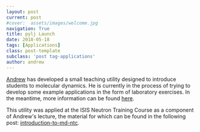 ```yaml
---
layout: post
current: post
#cover:  assets/images/welcome.jpg
navigation: True
title: pylj Launch 
date: 2018-05-18
tags: [Applications]
class: post-template
subclass: 'post tag-applications'
author: andrew
---
```


[Andrew](http://pythoninchemistry.org/author/andrew/) has developed a small teaching utility designed to introduce students to molecular dynamics. He is currently in the process of trying to develop some example applications in the form of laboratory exercises. In the meantime, more information can be found [here](http://pythoninchemistry.org/pylj).

This utility was applied at the ISIS Neutron Training Course as a component of Andrew's lecture, the material for which can be found in the following post: [introduction-to-md-ntc](http://pythoninchemistry.org/introduction-to-md-ntc).
